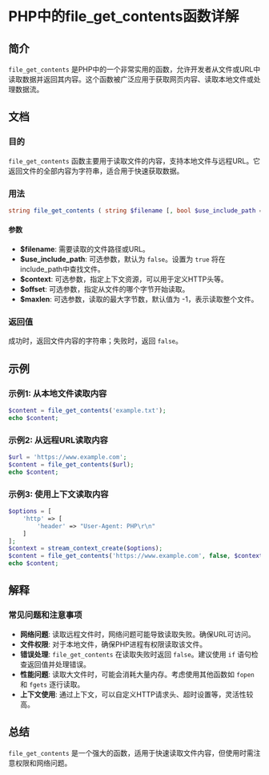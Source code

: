<!--
Meta Description: # PHP中的file_get_contents函数详解 ## 简介 `file_get_contents` 是PHP中的一个非常实用的函数，允许开发者从文件或URL中读取数据并返回其内容。这个函数被广泛应用于获取网页内容、读取本地文件或处理数据流。 ## 文档 ### 目的 `file_get_c...
Meta Keywords: file_get_contents, content, php, false, context
-->

# PHP中的file_get_contents函数详解

## 简介
`file_get_contents` 是PHP中的一个非常实用的函数，允许开发者从文件或URL中读取数据并返回其内容。这个函数被广泛应用于获取网页内容、读取本地文件或处理数据流。

## 文档
### 目的
`file_get_contents` 函数主要用于读取文件的内容，支持本地文件与远程URL。它返回文件的全部内容为字符串，适合用于快速获取数据。

### 用法
```php
string file_get_contents ( string $filename [, bool $use_include_path = false [, resource $context = null [, int $offset = 0 [, int $maxlen = -1 ]]]] )
```

#### 参数
- **$filename**: 需要读取的文件路径或URL。
- **$use_include_path**: 可选参数，默认为 `false`。设置为 `true` 将在include_path中查找文件。
- **$context**: 可选参数，指定上下文资源，可以用于定义HTTP头等。
- **$offset**: 可选参数，指定从文件的哪个字节开始读取。
- **$maxlen**: 可选参数，读取的最大字节数，默认值为 -1，表示读取整个文件。

### 返回值
成功时，返回文件内容的字符串；失败时，返回 `false`。

## 示例
### 示例1: 从本地文件读取内容
```php
$content = file_get_contents('example.txt');
echo $content;
```

### 示例2: 从远程URL读取内容
```php
$url = 'https://www.example.com';
$content = file_get_contents($url);
echo $content;
```

### 示例3: 使用上下文读取内容
```php
$options = [
    'http' => [
        'header' => "User-Agent: PHP\r\n"
    ]
];
$context = stream_context_create($options);
$content = file_get_contents('https://www.example.com', false, $context);
echo $content;
```

## 解释
### 常见问题和注意事项
- **网络问题**: 读取远程文件时，网络问题可能导致读取失败。确保URL可访问。
- **文件权限**: 对于本地文件，确保PHP进程有权限读取该文件。
- **错误处理**: `file_get_contents` 在读取失败时返回 `false`。建议使用 `if` 语句检查返回值并处理错误。
- **性能问题**: 读取大文件时，可能会消耗大量内存。考虑使用其他函数如 `fopen` 和 `fgets` 逐行读取。
- **上下文使用**: 通过上下文，可以自定义HTTP请求头、超时设置等，灵活性较高。

## 总结
`file_get_contents` 是一个强大的函数，适用于快速读取文件内容，但使用时需注意权限和网络问题。